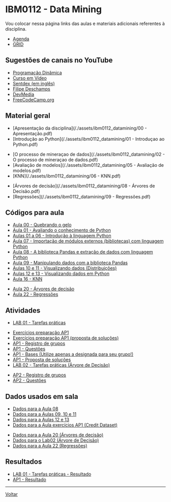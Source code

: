 # IBM0112 - Data Mining

Vou colocar nessa página links das aulas e materiais adicionais referentes à disciplina.

* [Agenda](agenda.md)
* [GRID](grid.md)

## Sugestões de canais no YouTube
* [Programação Dinâmica](https://www.youtube.com/c/ProgramacaoDinamica/)
* [Curso em Vídeo](https://www.youtube.com/c/CursoemVideo/)
* [Sentdex (em inglês)](https://www.youtube.com/c/sentdex)
* [Filipe Deschamps](https://www.youtube.com/c/FilipeDeschamps)
* [DevMedia](https://www.youtube.com/c/DevmediaBrasil)
* [FreeCodeCamp.org](https://www.youtube.com/c/freeCodeCamp)

## Material geral

* [Apresentação da disciplina](/./assets/ibm0112_datamining/00 - Apresentação.pdf)
* [Introdução ao Python](/./assets/ibm0112_datamining/01 - Introduçao ao Python.pdf)
<!-- * [Visualização de dados](/./assets/ibm0112_datamining/03 - Visualização de dados.pdf) -->
<!-- * [Tipos de visualizações de dados](/./assets/ibm0112_datamining/04 - Tipos de visualizações de dados.pdf) -->
* [O processo de mineraçao de dados](/./assets/ibm0112_datamining/02 - O processo de mineraçao de dados.pdf)
* [Avaliação de modelos](/./assets/ibm0112_datamining/05 - Avaliação de modelos.pdf)
* [KNN](/./assets/ibm0112_datamining/06 - KNN.pdf)
<!-- * [Naïve bayes](/./assets/ibm0112_datamining/07 - Naive Bayes.pdf) -->
* [Árvores de decisão](/./assets/ibm0112_datamining/08 - Árvores de Decisão.pdf)
* [Regressões](/./assets/ibm0112_datamining/09 - Regressões.pdf)
<!-- * [Agrupamentos](/./assets/ibm0112_datamining/10 - Agrupamentos.pdf) -->

## Códigos para aula

* [Aula 00 - Quebrando o gelo](https://drive.google.com/file/d/1ucfSOn7Su8uJPRAP4bqN7IKdRuJmwiVP/view?usp=sharing)
* [Aula 01 - Avaliando o conhecimento de Python](https://drive.google.com/file/d/1F0OPWg6samjvcTPvBjO6q333YXwCLulD/view?usp=sharing)
* [Aulas 01 a 06 - Introdução à linguagem Python](https://drive.google.com/file/d/1X3bCtwIsB5eb4u2IBEDe-0l9pjsT673B/view?usp=sharing)
* [Aula 07 - Importação de módulos externos (bibliotecas) com linguagem Python](https://drive.google.com/file/d/1Dyk5c18dz1EJeTG_zb7APiR3S59-g6N4/view?usp=sharing)
* [Aula 08 - A biblioteca Pandas e extração de dados com linguagem Python](https://drive.google.com/file/d/1-EjbsfgRCpJx33sJ0-h7IszwCh1i0nNw/view?usp=sharing)
* [Aula 09 - Manipulando dados com a biblioteca Pandas](https://drive.google.com/file/d/1fvXb9aUnaNJu_f7NvQa9EZNNtB11onKM/view?usp=sharing)
* [Aulas 10 e 11 - Visualizando dados (Distribuições)](https://drive.google.com/file/d/1SMekUk7PdPU9GA76Yo3fOqscemwpWAa5/view?usp=sharing)
* [Aulas 12 e 13 - Visualizando dados em Python](https://drive.google.com/file/d/15Vu65XXkNmzGE34FpJiBP8VHod_QmwRq/view?usp=sharing)
* [Aula 16 - KNN](https://drive.google.com/file/d/1ManMJsz5SeJK_5hAX-DZ9M1N16-kf86q/view?usp=sharing)
<!-- * [Aula 18 - Naïve Bayes](https://drive.google.com/file/d/1txLX-GxdGm6Hyi-_LkPfdNFPKdWOjfsD/view?usp=sharing) -->
* [Aula 20 - Árvores de decisão](https://drive.google.com/file/d/1Y7FtgZaq5MMWjISg2zWczXbFTUWR_0jQ/view?usp=sharing)
* [Aula 22 - Regressões](https://drive.google.com/file/d/16pWiBOl4OiVW1rcgYnUwTkDC1buOxQ5o/view?usp=sharing)
<!-- * [Aula 26 - Agrupamentos](https://colab.research.google.com/drive/1T9tiZKr6yUQTYFioL6CAZhimdjNG1uDf?usp=sharing) -->

## Atividades

* [LAB 01 - Tarefas práticas](https://drive.google.com/file/d/1rgBgFF_RHh8JUyXkblFyelZGkNAis1Ix/view?usp=sharing)
<!-- * [LAB 01 - Tarefas práticas (proposta de soluções)](https://drive.google.com/file/d/1-kpZgFbn4jx1UxBs0FB2AEOGvcnEdYej/view?usp=sharing) -->
* [Exercícios preparação AP1](https://drive.google.com/file/d/1ybE2LTqUp55Z8NR48vKgTECYssc5Gzkj/view?usp=sharing)
* [Exercícios preparação AP1 (proposta de soluções)](https://drive.google.com/file/d/1KJ-TvF2BP0QvvllM2B8fFWlaLvUh9Jvs/view?usp=sharing)
* [AP1 - Registro de grupos](https://drive.google.com/file/d/15iVa1RwARtAarW_adclbiNbt8T9MoBpq/view?usp=sharing)
* [AP1 - Questões](https://drive.google.com/file/d/1sMJRLzOp16XTvaeZK8JvIP0dzsuEqllo/view?usp=sharing)
* [AP1 - Bases (Utilize apenas a designada para seu grupo!)](/./assets/ibm0112_datamining/AP1_Bases.zip)
* [AP1 - Proposta de soluções](https://drive.google.com/file/d/1f5gnkUj9UdbN0Mb-BAxZvo9BKGqknlDU/view?usp=sharing)
* [LAB 02 - Tarefas práticas (Árvore de Decisão)](https://drive.google.com/file/d/1IvUUNrT7a3vCfVrkDw1jzbtbVyg9wTaK/view?usp=sharing)
<!-- * [LAB 03 - Tarefas práticas (Modelagem)](https://drive.google.com/file/d/1zOuNsV9BhIhTCuoYP8kPGvvP6XTaYxrr/view?usp=sharing) -->
* [AP2 - Registro de grupos](https://drive.google.com/file/d/1VdITxPmgC9wePdZelvYEX605Pr5KXwOt/view?usp=sharing)
* [AP2 - Questões](https://drive.google.com/file/d/1dUDoP1I9XRBIuepqGzeUm1DVKTfTFvK4/view?usp=sharing)

## Dados usados em sala
* [Dados para a Aula 08](/./assets/ibm0112_datamining/Dados_Aula08.zip)
* [Dados para a Aulas 09, 10 e 11](/./assets/ibm0112_datamining/Dados_Aula09.zip)
* [Dados para a Aulas 12 e 13](/./assets/ibm0112_datamining/Dados_Aulas12e13.zip)
* [Dados para a Aula exercícios AP1 (Credit Dataset)](/./assets/ibm0112_datamining/Dados_Aula_Exercícicios_AP1.zip)
<!-- * [Dados para a Aula 18 (Naive Bayes)](/./assets/ibm0112_datamining/Dados_Aula18.zip) -->
* [Dados para a Aula 20 (Árvores de decisão)](/./assets/ibm0112_datamining/Dados_Aula20.zip)
* [Dados para o Lab02 (Árvore de Decisão)](/./assets/ibm0112_datamining/Dados_Lab02.zip)
* [Dados para a Aula 22 (Regressões)](/./assets/ibm0112_datamining/Dados_Aula22.zip)
<!-- * [Dados para a Aula 26 (Agrupamentos)](/./assets/ibm0112_datamining/Dados_Aula26.zip) -->
<!-- * [TEXTO](LINK) -->

## Resultados
* [LAB 01 - Tarefas práticas - Resultado](/./assets/ibm0112_datamining/Turma8002_S22023_Resultados_Lab01.pdf)
* [AP1 - Resultado](/./assets/ibm0112_datamining/Turma8002_S22023_Resultados_AP1.pdf)
<!-- * [LAB 02 - Tarefas práticas (Árvore de Decisão) - Resultado](/./assets/ibm0112_datamining/Turma8002_S22023_Resultados_Lab02.pdf) -->
<!-- * [LAB 03 - Modelagem - Resultado](/./assets/ibm0112_datamining/Turma8002_S22023_Resultados_Lab03.pdf) -->
<!-- * [AP2 - Resultado](/./assets/ibm0112_datamining/Turma8002_S22023_Resultados_AP2.pdf) -->
<!-- * [AS - Resultado](/./assets/ibm0112_datamining/Turma8002_S22023_Resultados_AS.pdf) -->

---

[Voltar](https://cassiusf.github.io/)
